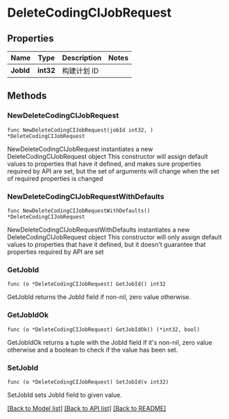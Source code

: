 # DeleteCodingCIJobRequest

## Properties

Name | Type | Description | Notes
------------ | ------------- | ------------- | -------------
**JobId** | **int32** | 构建计划 ID | 

## Methods

### NewDeleteCodingCIJobRequest

`func NewDeleteCodingCIJobRequest(jobId int32, ) *DeleteCodingCIJobRequest`

NewDeleteCodingCIJobRequest instantiates a new DeleteCodingCIJobRequest object
This constructor will assign default values to properties that have it defined,
and makes sure properties required by API are set, but the set of arguments
will change when the set of required properties is changed

### NewDeleteCodingCIJobRequestWithDefaults

`func NewDeleteCodingCIJobRequestWithDefaults() *DeleteCodingCIJobRequest`

NewDeleteCodingCIJobRequestWithDefaults instantiates a new DeleteCodingCIJobRequest object
This constructor will only assign default values to properties that have it defined,
but it doesn't guarantee that properties required by API are set

### GetJobId

`func (o *DeleteCodingCIJobRequest) GetJobId() int32`

GetJobId returns the JobId field if non-nil, zero value otherwise.

### GetJobIdOk

`func (o *DeleteCodingCIJobRequest) GetJobIdOk() (*int32, bool)`

GetJobIdOk returns a tuple with the JobId field if it's non-nil, zero value otherwise
and a boolean to check if the value has been set.

### SetJobId

`func (o *DeleteCodingCIJobRequest) SetJobId(v int32)`

SetJobId sets JobId field to given value.



[[Back to Model list]](../README.md#documentation-for-models) [[Back to API list]](../README.md#documentation-for-api-endpoints) [[Back to README]](../README.md)


